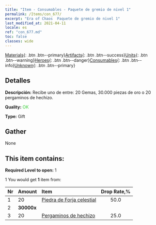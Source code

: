 ```yaml
---
title: "Item - Consumables - Paquete de gremio de nivel 1"
permalink: /Items/con_677/
excerpt: "Era of Chaos  Paquete de gremio de nivel 1"
last_modified_at: 2021-04-11
locale: es
ref: "con_677.md"
toc: false
classes: wide
---
```

 [Materials](/es/Items/){: .btn .btn--primary}[Artifacts](/es/Items/Artifacts/){: .btn .btn--success}[Units](/es/Items/Units/){: .btn .btn--warning}[Heroes](/es/Items/Heroes/){: .btn .btn--danger}[Consumables](/es/Items/Consumables/){: .btn .btn--info}[Unknown](/es/Items/Unknown/){: .btn .btn--primary}

## Detalles
 **Descripción:** Recibe uno de entre: 20 Gemas, 30.000 piezas de oro o 20 pergaminos de hechizo.

 **Quality:** <span style="color: #32CD32">OK</span>

 **Type:** Gift

## Gather

  None

## This item contains:

 **Required Level to open:** 1

 1 You would get **1** item  from:

  | Nr | Amount |     Item    | Drop Rate,% |
  |:---|:-------|:------------|:---------:|
  | 1 | 20 | [Piedra de Forja celestial](/es/Items/art_188/) | 50.0 | 
  | 2 |  **30000x** | <i class="fas fa-coins"/> |  | 25.0 | 
  | 3 | 20 | [Pergaminos de hechizo](/es/Items/con_694/) | 25.0 | 
